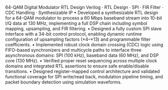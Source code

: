 64-QAM Digital Modulator RTL Design
Verilog · RTL Design · SPI · FIR Filter · CDC Handling · Synthesizable IP 
•	Developed a synthesizable RTL design for a 64-QAM modulator to process a 60 Mbps baseband stream into 10-bit I/Q data at 130 MHz, implementing a full DSP chain including symbol mapping, upsampling, and FIR filtering.
•	Designed a fully custom SPI slave interface with a 34-bit control protocol, enabling dynamic runtime configuration of upsampling factors (×4–×13) and programmable filter coefficients.
•	Implemented robust clock domain crossing (CDC) logic using FIFO-based synchronizers and multicycle paths to interface three asynchronous domains: SPI (100 kHz), baseband data (60 MHz), and DSP core (130 MHz).
•	Verified proper reset sequencing across multiple clock domains and integrated RTL assertions to ensure safe enable/disable transitions.
•	Designed register-mapped control architecture and validated functional coverage for SPI write/read back, modulation pipeline timing, and packet boundary detection using simulation waveforms.
